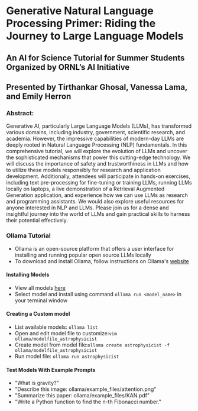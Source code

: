 # Generative Natural Language Processing Primer: Riding the Journey to Large Language Models
## An AI for Science Tutorial for Summer Students Organized by ORNL’s AI Initiative
## Presented by Tirthankar Ghosal, Vanessa Lama, and Emily Herron

### Abstract:
Generative AI, particularly Large Language Models (LLMs), has transformed various domains, including industry, government, scientific research, and academia. However, the impressive capabilities of modern-day LLMs are deeply rooted in Natural Language Processing (NLP) fundamentals. In this comprehensive tutorial, we will explore the evolution of LLMs and uncover the sophisticated mechanisms that power this cutting-edge technology. We will discuss the importance of safety and trustworthiness in LLMs and how to utilize these models responsibly for research and application development. Additionally, attendees will participate in hands-on exercises, including text pre-processing for fine-tuning or training LLMs, running LLMs locally on laptops, a live demonstration of a Retrieval Augmented Generation application, and experience how we can use LLMs as research and programming assistants. We would also explore useful resources for anyone interested in NLP and LLMs. Please join us for a dense and insightful journey into the world of LLMs and gain practical skills to harness their potential effectively. 


### Ollama Tutorial
- Ollama is an open-source platform that offers a user interface for installing and running popular open source LLMs locally​
- To download and install Ollama, follow instructions on Ollama's [website](https://ollama.com/)
#### Installing Models
- View all models [here](https://ollama.com/library) 
- Select model and install using command `ollama run <model_name>​` in your terminal window
#### Creating a Custom model 
- List available models: `ollama list`
- Open and edit model file to customize: ​`vim ollama/modelfile_astrophysicist​` 
- Create model from model file: ​`ollama create astrophysicist -f ollama/modelfile_astrophysicist​`
- Run model file:​ `ollama run astrophysicist​`
#### Test Models With Example Prompts
- "What is gravity?"​
- "Describe this image: ollama/example_files/attention.png"​
- "Summarize this paper: ollama/example_files/KAN.pdf"​
- "Write a Python function to find the n-th Fibonacci number."​
​

